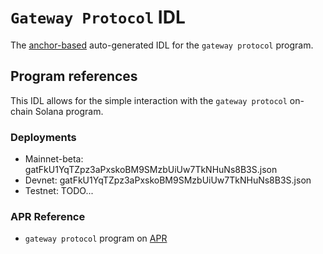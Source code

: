 # `Gateway Protocol` IDL

The [anchor-based](https://github.com/coral-xyz/anchor) auto-generated IDL for the `gateway protocol` program.

## Program references

This IDL allows for the simple interaction with the `gateway protocol` on-chain Solana program.

### Deployments

- Mainnet-beta: gatFkU1YqTZpz3aPxskoBM9SMzbUiUw7TkNHuNs8B3S.json
- Devnet: gatFkU1YqTZpz3aPxskoBM9SMzbUiUw7TkNHuNs8B3S.json
- Testnet: TODO...

### APR Reference

- `gateway protocol` program on [APR](TODO...)

